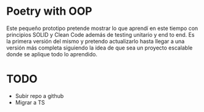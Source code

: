 # Poetry with OOP

Este pequeño prototipo pretende mostrar lo que aprendí en este tiempo con principios SOLID y Clean Code además de testing unitario y end to end. Es la primera versión del mismo y pretendo actualizarlo hasta llegar a una versión más completa siguiendo la idea de que sea un proyecto escalable donde se aplique todo lo aprendido.

# TODO
- Subir repo a github
- Migrar a TS
